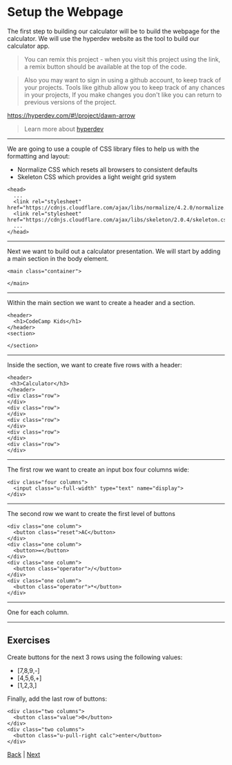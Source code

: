 # Setup the Webpage #

The first step to building our calculator will be to build the webpage for the calculator.
We will use the hyperdev website as the tool to build our calculator app.

> You can remix this project - when you visit this project using the link, a remix button should be available at the top of the code.

> Also you may want to sign in using a github account, to keep track of your projects. Tools like github allow you to keep track of any chances in your projects, If you make changes you don't like you can return to previous versions of the project.

https://hyperdev.com/#!/project/dawn-arrow

> Learn more about [hyperdev](https://hyperdev.com/about/)

---

We are going to use a couple of CSS library files to help us with the formatting and layout:

* Normalize CSS which resets all browsers to consistent defaults
* Skeleton CSS which provides a light weight grid system

```
<head>
  ...
  <link rel="stylesheet" href="https://cdnjs.cloudflare.com/ajax/libs/normalize/4.2.0/normalize.css">
  <link rel="stylesheet" href="https://cdnjs.cloudflare.com/ajax/libs/skeleton/2.0.4/skeleton.css">
  ...
</head>
```

---

Next we want to build out a calculator presentation. We will start by adding a main section in the body element.

```
<main class="container">

</main>
```

---

Within the main section we want to create a header and a section.

```
<header>
  <h1>CodeCamp Kids</h1>
</header>
<section>

</section>
```

---

Inside the section, we want to create five rows with a header:

```
<header>
 <h3>Calculator</h3>
</header>
<div class="row">
</div>
<div class="row">
</div>
<div class="row">
</div>
<div class="row">
</div>
<div class="row">
</div>
```

---

The first row we want to create an input box four columns wide:

```
<div class="four columns">
  <input class="u-full-width" type="text" name="display">
</div>
```

---

The second row we want to create the first level of buttons

```
<div class="one column">
  <button class="reset">AC</button>
</div>
<div class="one column">
  <button>=</button>
</div>
<div class="one column">
  <button class="operator">/</button>
</div>
<div class="one column">
  <button class="operator">*</button>
</div>
```

---

One for each column.

---

## Exercises ##

Create buttons for the next 3 rows using the following values:

- [7,8,9,-]
- [4,5,6,+]
- [1,2,3,]

Finally, add the last row of buttons:

```
<div class="two columns">
  <button class="value">0</button>
</div>
<div class="two columns">
  <button class="u-pull-right calc">enter</button>
</div>
```

[Back](.) | [Next](2)
